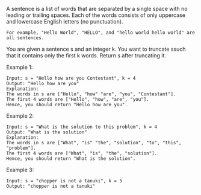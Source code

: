 A sentence is a list of words that are separated by a single space with no leading or trailing spaces. Each of the words consists of only uppercase and lowercase English letters (no punctuation).

    For example, "Hello World", "HELLO", and "hello world hello world" are all sentences.

You are given a sentence s​​​​​​ and an integer k​​​​​​. You want to truncate s​​​​​​ such that it contains only the first k​​​​​​ words. Return s​​​​​​ after truncating it.

Example 1:

    Input: s = "Hello how are you Contestant", k = 4
    Output: "Hello how are you"
    Explanation:
    The words in s are ["Hello", "how" "are", "you", "Contestant"].
    The first 4 words are ["Hello", "how", "are", "you"].
    Hence, you should return "Hello how are you".

Example 2:

    Input: s = "What is the solution to this problem", k = 4
    Output: "What is the solution"
    Explanation:
    The words in s are ["What", "is" "the", "solution", "to", "this", "problem"].
    The first 4 words are ["What", "is", "the", "solution"].
    Hence, you should return "What is the solution".

Example 3:

    Input: s = "chopper is not a tanuki", k = 5
    Output: "chopper is not a tanuki"
